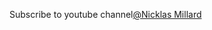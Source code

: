 ﻿
Subscribe to youtube channel[@Nicklas Millard](https://www.youtube.com/channel/UCaUy83EAkVdXsZjF3xGSvMw?sub_confirmation=1)